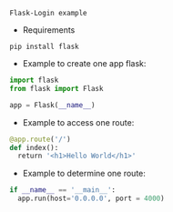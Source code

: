     Flask-Login example
    
 - Requirements
 
 ```shell
 pip install flask
 ```
 
 - Example to create one app flask:
 
```python
import flask
from flask import Flask

app = Flask(__name__)

```

- Example to access one route:

```python
@app.route('/')
def index():
  return '<h1>Hello World</h1>'
```

- Example to determine one route:

```python
if __name__ == '__main__':
  app.run(host='0.0.0.0', port = 4000)
```
